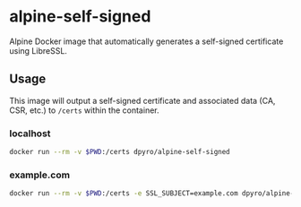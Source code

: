 # alpine-self-signed

Alpine Docker image that automatically generates a self-signed certificate using LibreSSL.

## Usage

This image will output a self-signed certificate and associated data (CA, CSR, etc.) to `/certs` within the container.

### localhost

```sh
docker run --rm -v $PWD:/certs dpyro/alpine-self-signed
```

### example.com

```sh
docker run --rm -v $PWD:/certs -e SSL_SUBJECT=example.com dpyro/alpine-self-signed
```
